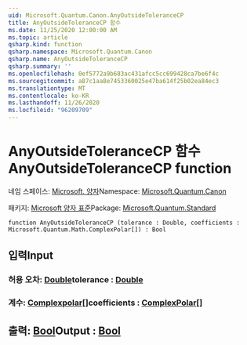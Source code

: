 ```yaml
---
uid: Microsoft.Quantum.Canon.AnyOutsideToleranceCP
title: AnyOutsideToleranceCP 함수
ms.date: 11/25/2020 12:00:00 AM
ms.topic: article
qsharp.kind: function
qsharp.namespace: Microsoft.Quantum.Canon
qsharp.name: AnyOutsideToleranceCP
qsharp.summary: ''
ms.openlocfilehash: 0ef5772a9b683ac431afcc5cc699428ca7be6f4c
ms.sourcegitcommit: a87c1aa8e7453360025e47ba614f25b02ea84ec3
ms.translationtype: MT
ms.contentlocale: ko-KR
ms.lasthandoff: 11/26/2020
ms.locfileid: "96209709"
---
```

# <a name="anyoutsidetolerancecp-function"></a><span data-ttu-id="e4745-102">AnyOutsideToleranceCP 함수</span><span class="sxs-lookup"><span data-stu-id="e4745-102">AnyOutsideToleranceCP function</span></span>

<span data-ttu-id="e4745-103">네임 스페이스: [Microsoft. 양자](xref:Microsoft.Quantum.Canon)</span><span class="sxs-lookup"><span data-stu-id="e4745-103">Namespace: [Microsoft.Quantum.Canon](xref:Microsoft.Quantum.Canon)</span></span>

<span data-ttu-id="e4745-104">패키지: [Microsoft 양자 표준](https://nuget.org/packages/Microsoft.Quantum.Standard)</span><span class="sxs-lookup"><span data-stu-id="e4745-104">Package: [Microsoft.Quantum.Standard](https://nuget.org/packages/Microsoft.Quantum.Standard)</span></span>




```qsharp
function AnyOutsideToleranceCP (tolerance : Double, coefficients : Microsoft.Quantum.Math.ComplexPolar[]) : Bool
```


## <a name="input"></a><span data-ttu-id="e4745-105">입력</span><span class="sxs-lookup"><span data-stu-id="e4745-105">Input</span></span>

### <a name="tolerance--double"></a><span data-ttu-id="e4745-106">허용 오차: [Double](xref:microsoft.quantum.lang-ref.double)</span><span class="sxs-lookup"><span data-stu-id="e4745-106">tolerance : [Double](xref:microsoft.quantum.lang-ref.double)</span></span>




### <a name="coefficients--complexpolar"></a><span data-ttu-id="e4745-107">계수: [Complexpolar](xref:Microsoft.Quantum.Math.ComplexPolar)[]</span><span class="sxs-lookup"><span data-stu-id="e4745-107">coefficients : [ComplexPolar](xref:Microsoft.Quantum.Math.ComplexPolar)[]</span></span>





## <a name="output--bool"></a><span data-ttu-id="e4745-108">출력: [Bool](xref:microsoft.quantum.lang-ref.bool)</span><span class="sxs-lookup"><span data-stu-id="e4745-108">Output : [Bool](xref:microsoft.quantum.lang-ref.bool)</span></span>

